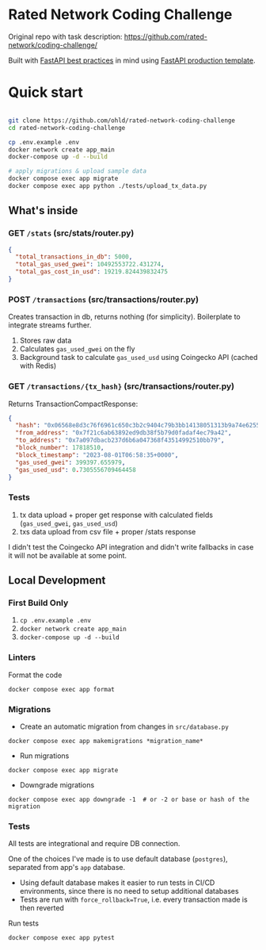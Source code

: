# Rated Network Coding Challenge
Original repo with task description: https://github.com/rated-network/coding-challenge/

Built with [FastAPI best practices](https://github.com/zhanymkanov/fastapi-best-practices) in mind using [FastAPI production template](https://github.com/zhanymkanov/fastapi_production_template).

# Quick start

``` bash

git clone https://github.com/ohld/rated-network-coding-challenge
cd rated-network-coding-challenge

cp .env.example .env
docker network create app_main
docker-compose up -d --build

# apply migrations & upload sample data
docker compose exec app migrate
docker compose exec app python ./tests/upload_tx_data.py
```


## What's inside

### GET `/stats` (src/stats/router.py)

``` json
{
  "total_transactions_in_db": 5000,
  "total_gas_used_gwei": 10492553722.431274,
  "total_gas_cost_in_usd": 19219.824439832475
}
```

### POST `/transactions` (src/transactions/router.py)

Creates transaction in db, returns nothing (for simplicity). Boilerplate to integrate streams further. 
1. Stores raw data
2. Calculates `gas_used_gwei` on the fly
3. Background task to calculate `gas_used_usd` using Coingecko API (cached with Redis)

### GET `/transactions/{tx_hash}` (src/transactions/router.py)

Returns TransactionCompactResponse:
``` json
{
  "hash": "0x06568e8d3c76f6961c650c3b2c9404c79b3bb14138051313b9a74e6255d02140",
  "from_address": "0x7f21c6ab63892ed9db38f5b79d0fadaf4ec79a42",
  "to_address": "0x7a097dbacb237d6b6a047368f43514992510bb79",
  "block_number": 17818510,
  "block_timestamp": "2023-08-01T06:58:35+0000",
  "gas_used_gwei": 399397.655979,
  "gas_used_usd": 0.7305556709464458
}
```

### Tests

1. tx data upload + proper get response with calculated fields (`gas_used_gwei`, `gas_used_usd`)
2. txs data upload from csv file + proper /stats response

I didn't test the Coingecko API integration and didn't write fallbacks in case it will not be available at some point.


## Local Development

### First Build Only
1. `cp .env.example .env`
2. `docker network create app_main`
3. `docker-compose up -d --build`

### Linters
Format the code
```shell
docker compose exec app format
```

### Migrations
- Create an automatic migration from changes in `src/database.py`
```shell
docker compose exec app makemigrations *migration_name*
```
- Run migrations
```shell
docker compose exec app migrate
```
- Downgrade migrations
```shell
docker compose exec app downgrade -1  # or -2 or base or hash of the migration
```
### Tests
All tests are integrational and require DB connection. 

One of the choices I've made is to use default database (`postgres`), separated from app's `app` database.
- Using default database makes it easier to run tests in CI/CD environments, since there is no need to setup additional databases
- Tests are run with `force_rollback=True`, i.e. every transaction made is then reverted

Run tests
```shell
docker compose exec app pytest
```
